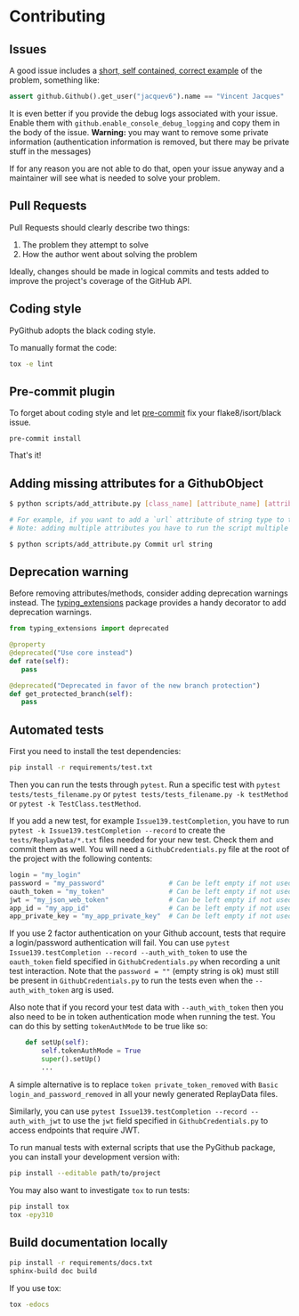 # Contributing

## Issues

A good issue includes a [short, self contained, correct example](http://sscce.org/) of the problem, something like:

```python
assert github.Github().get_user("jacquev6").name == "Vincent Jacques"
```

It is even better if you provide the debug logs associated with your issue.
Enable them with `github.enable_console_debug_logging` and copy them in the body of the issue.
**Warning:** you may want to remove some private information (authentication information is removed, but there may be private stuff in the messages)

If for any reason you are not able to do that, open your issue anyway and a maintainer will see what is needed to solve your problem.

## Pull Requests

Pull Requests should clearly describe two things:

1. The problem they attempt to solve
2. How the author went about solving the problem

Ideally, changes should be made in logical commits and tests added to improve the project's coverage of the GitHub API.

## Coding style

PyGithub adopts the black coding style.

To manually format the code:
```bash
tox -e lint
```

## Pre-commit plugin

To forget about coding style and let [pre-commit](https://pre-commit.com/#installation) fix your flake8/isort/black issue.

```
pre-commit install
```

That's it!

## Adding missing attributes for a GithubObject

```bash
$ python scripts/add_attribute.py [class_name] [attribute_name] [attribute_type]

# For example, if you want to add a `url` attribute of string type to the Commit class
# Note: adding multiple attributes you have to run the script multiple times

$ python scripts/add_attribute.py Commit url string
```

## Deprecation warning

Before removing attributes/methods, consider adding deprecation warnings instead. The [typing_extensions](https://pypi.org/project/typing-extensions/) package provides a handy decorator to add deprecation warnings.

```python
from typing_extensions import deprecated

@property
@deprecated("Use core instead")
def rate(self):
   pass

@deprecated("Deprecated in favor of the new branch protection")
def get_protected_branch(self):
   pass
```

## Automated tests

First you need to install the test dependencies:
```bash
pip install -r requirements/test.txt
```

Then you can run the tests through `pytest`.
Run a specific test with `pytest tests/tests_filename.py` or `pytest tests/tests_filename.py -k testMethod` or `pytest -k TestClass.testMethod`.

If you add a new test, for example `Issue139.testCompletion`, you have to run `pytest -k Issue139.testCompletion --record` to create the `tests/ReplayData/*.txt` files needed for your new test.
Check them and commit them as well.
You will need a `GithubCredentials.py` file at the root of the project with the following contents:

```python
login = "my_login"
password = "my_password"                # Can be left empty if not used
oauth_token = "my_token"                # Can be left empty if not used
jwt = "my_json_web_token"               # Can be left empty if not used
app_id = "my_app_id"                    # Can be left empty if not used
app_private_key = "my_app_private_key"  # Can be left empty if not used
```

If you use 2 factor authentication on your Github account, tests that require a login/password authentication will fail.
You can use `pytest Issue139.testCompletion --record --auth_with_token` to use the `oauth_token` field specified in `GithubCredentials.py` when recording a unit test interaction. Note that the `password = ""` (empty string is ok) must still be present in `GithubCredentials.py` to run the tests even when the `--auth_with_token` arg is used.

Also note that if you record your test data with `--auth_with_token` then you also need to be in token authentication mode when running the test. You can do this by setting `tokenAuthMode` to be true like so:

```python
    def setUp(self):
        self.tokenAuthMode = True
        super().setUp()
        ...
```

A simple alternative is to replace `token private_token_removed` with `Basic login_and_password_removed` in all your newly generated ReplayData files.

Similarly, you can use `pytest Issue139.testCompletion --record --auth_with_jwt` to use the `jwt` field specified in `GithubCredentials.py` to access endpoints that require JWT.

To run manual tests with external scripts that use the PyGithub package, you can install your development version with:

```bash
pip install --editable path/to/project
```

You may also want to investigate `tox` to run tests:

```bash
pip install tox
tox -epy310
```

## Build documentation locally

```bash
pip install -r requirements/docs.txt
sphinx-build doc build
```

If you use tox:

```bash
tox -edocs
```
